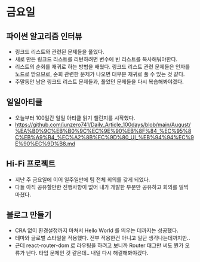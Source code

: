 # 금요일

## 파이썬 알고리즘 인터뷰
* 링크드 리스트와 관련된 문제들을 풀었다.
* 새로 만든 링크드 리스트를 리턴하려면 변수에 빈 리스트를 복사해둬야한다.
* 리스트의 순회를 재귀로 하는 방법을 배웠다. 링크드 리스트 관련 문제들은 인자를 노드로 받으므로, 순회 관련한 문제가 나오면 대부분 재귀로 풀 수 있는 것 같다.
* 주말동안 남은 링크드 리스트 문제들과, 풀었던 문제들을 다시 복습해봐야겠다.

## 일일아티클
* 오늘부터 100일간 일일 아티클 읽기 챌린지를 시작했다.
* https://github.com/junzero741/Daily_Article_100days/blob/main/August/%EA%B0%9C%EB%B0%9C%EC%9E%90%EB%8F%84_%EC%95%8C%EB%A9%B4_%EC%A2%8B%EC%9D%80_UI_%EB%94%94%EC%9E%90%EC%9D%B8.md


## Hi-Fi 프로젝트
* 지난 주 금요일에 이어 일주일만에 팀 전체 회의를 갖게 되었다.
* 다들 아직 공유할만한 진행사항이 없어 내가 개발한 부분만 공유하고 회의를 일찍 마쳤다.

## 블로그 만들기
* CRA 없이 환경설정까지 마쳐서 Hello World 를 띄우는 데까지는 성공했다.
* 테마와 글로벌 스타일을 적용했다. 전부 적용한건 아니고 일단 생각나는데까지만..
* 근데 react-router-dom 로 라우팅을 하려고 보니까 Router 태그만 써도 뭔가 오류가 난다. 타입 문제인 것 같은데.. 내일 다시 해결해봐야겠다.
